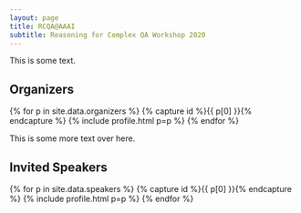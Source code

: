 ```yaml
---
layout: page
title: RCQA@AAAI
subtitle: Reasoning for Complex QA Workshop 2020
---
```


This is some text.

## Organizers

{% for p in site.data.organizers %} {% capture id %}{{ p[0] }}{% endcapture %} {% include profile.html p=p %} {% endfor %}

This is some more text over here. 

## Invited Speakers

{% for p in site.data.speakers %} {% capture id %}{{ p[0] }}{% endcapture %} {% include profile.html p=p %} {% endfor %}